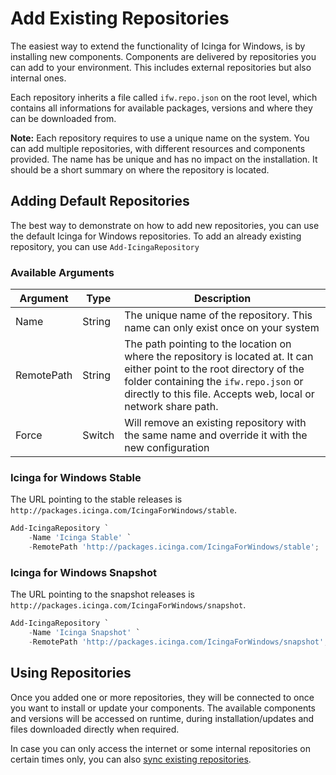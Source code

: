 # Add Existing Repositories

The easiest way to extend the functionality of Icinga for Windows, is by installing new components. Components are delivered by repositories you can add to your environment. This includes external repositories but also internal ones.

Each repository inherits a file called `ifw.repo.json` on the root level, which contains all informations for available packages, versions and where they can be downloaded from.

**Note:** Each repository requires to use a unique name on the system. You can add multiple repositories, with different resources and components provided. The name has be unique and has no impact on the installation. It should be a short summary on where the repository is located.

## Adding Default Repositories

The best way to demonstrate on how to add new repositories, you can use the default Icinga for Windows repositories. To add an already existing repository, you can use `Add-IcingaRepository`

### Available Arguments

| Argument   | Type   | Description                                                                     |
| ---        |---     | ---                                                                             |
| Name       | String | The unique name of the repository. This name can only exist once on your system |
| RemotePath | String | The path pointing to the location on where the repository is located at. It can either point to the root directory of the folder containing the `ifw.repo.json` or directly to this file. Accepts web, local or network share path. |
| Force      | Switch | Will remove an existing repository with the same name and override it with the new configuration |

### Icinga for Windows Stable

The URL pointing to the stable releases is `http://packages.icinga.com/IcingaForWindows/stable`.

```powershell
Add-IcingaRepository `
    -Name 'Icinga Stable' `
    -RemotePath 'http://packages.icinga.com/IcingaForWindows/stable';
```

### Icinga for Windows Snapshot

The URL pointing to the snapshot releases is `http://packages.icinga.com/IcingaForWindows/snapshot`.

```powershell
Add-IcingaRepository `
    -Name 'Icinga Snapshot' `
    -RemotePath 'http://packages.icinga.com/IcingaForWindows/snapshot';
```

## Using Repositories

Once you added one or more repositories, they will be connected to once you want to install or update your components. The available components and versions will be accessed on runtime, during installation/updates and files downloaded directly when required.

In case you can only access the internet or some internal repositories on certain times only, you can also [sync existing repositories](02-Sync-Repositories.md).
